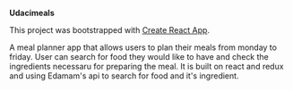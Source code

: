 **Udacimeals**

This project was bootstrapped with [Create React App](https://github.com/facebookincubator/create-react-app).

A meal planner app that allows users to plan their meals from monday to friday. 
User can search for food they would like to have and check the ingredients necessaru for preparing the meal. 
It is built on react and redux and using Edamam's api to search for food and it's ingredient.
